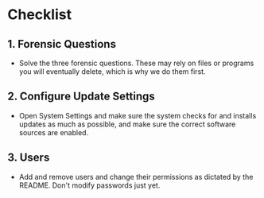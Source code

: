 # Checklist
## 1. Forensic Questions
* Solve the three forensic questions. These may rely on files or programs you will eventually delete, which is why we do them first.
## 2. Configure Update Settings
* Open System Settings and make sure the system checks for and installs updates as much as possible, and make sure the correct software sources are enabled.
## 3. Users
* Add and remove users and change their permissions as dictated by the README. Don't modify passwords just yet.
